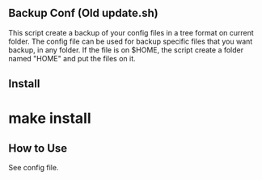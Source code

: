 Backup Conf (Old update.sh)
---------------------------

This script create a backup of your config files in a tree format
on current folder. The config file can be used for backup specific
files that you want backup, in any folder. If the file is on $HOME,
the script create a folder named "HOME" and put the files on it.


Install
-------

# make install

How to Use
----------

See config file.
